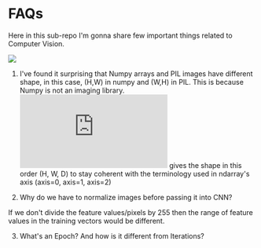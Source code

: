 # FAQs

Here in this sub-repo I'm gonna share few important things related to Computer Vision. 

![](https://i.pinimg.com/originals/07/40/20/074020eefceeef41b251dd257239ada3.jpg)

1. I've found it surprising that Numpy arrays and PIL images have different shape, in this case, (H,W) in numpy and (W,H) in PIL. This is because Numpy is not an imaging library. ![numpy.ndarray.shape](https://docs.scipy.org/doc/numpy/reference/generated/numpy.ndarray.shape.html) gives the shape in this order (H, W, D) to stay coherent with the terminology used in ndarray's axis (axis=0, axis=1, axis=2)

2. Why do we have to normalize images before passing it into CNN?

If we don't divide the feature values/pixels by 255 then the range of feature values in the training vectors would be different. 

3. What's an Epoch? And how is it different from Iterations?



